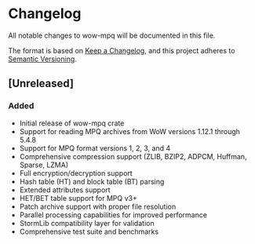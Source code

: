 # Changelog

All notable changes to wow-mpq will be documented in this file.

The format is based on [Keep a Changelog](https://keepachangelog.com/en/1.0.0/),
and this project adheres to [Semantic Versioning](https://semver.org/spec/v2.0.0.html).

## [Unreleased]

### Added
- Initial release of wow-mpq crate
- Support for reading MPQ archives from WoW versions 1.12.1 through 5.4.8
- Support for MPQ format versions 1, 2, 3, and 4
- Comprehensive compression support (ZLIB, BZIP2, ADPCM, Huffman, Sparse, LZMA)
- Full encryption/decryption support
- Hash table (HT) and block table (BT) parsing
- Extended attributes support
- HET/BET table support for MPQ v3+
- Patch archive support with proper file resolution
- Parallel processing capabilities for improved performance
- StormLib compatibility layer for validation
- Comprehensive test suite and benchmarks